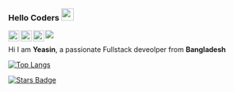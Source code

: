 
### Hello Coders <img src="https://media.giphy.com/media/hvRJCLFzcasrR4ia7z/giphy.gif" width="25px">

<a href="https://www.github.com/yeazin/">
  <img align="left" alt="Abhishek's LinkedIN" width="22px" src="https://raw.githubusercontent.com/peterthehan/peterthehan/master/assets/github.svg" />
</a>
<a href="https://www.linkedin.com/in/yeazin/">
  <img align="left" alt="Abhishek's LinkedIN" width="22px" src="https://raw.githubusercontent.com/peterthehan/peterthehan/master/assets/linkedin.svg" />
</a>
<a href="https://www.facebook.com/yeariha.farsin/">
  <img align="left" alt="Abhishek's LinkedIN" width="22px" src="https://raw.githubusercontent.com/peterthehan/peterthehan/master/assets/facebook.svg" />
</a>



![](https://komarev.com/ghpvc/?username=yeazin&color=brightgreen)

Hi I am __Yeasin__, a passionate Fullstack deveolper from __Bangladesh__


[![Top Langs](https://github-readme-stats.vercel.app/api/top-langs/?username=yeazin&layout=compact)](https://github.com/yeazin)

<a href="https://github.com/yeazin/stargazers"><img src="https://img.shields.io/github/stars/yeazin" alt="Stars Badge"/></a>

<!--
**yeazin/yeazin** is a ✨ _special_ ✨ repository because its `README.md` (this file) appears on your GitHub profile.

Here are some ideas to get you started:

 🔭 I’m currently working on ...##Python & Django
- 🌱 I’m currently learning ...
- 👯 I’m looking to collaborate on ...
- 🤔 I’m looking for help with ...
- 💬 Ask me about ...
- 📫 How to reach me: ...
- 😄 Pronouns: ...
- ⚡ Fun fact: ...
-->
